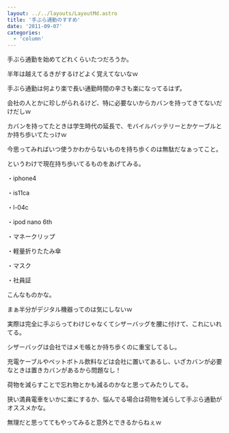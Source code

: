 ```yaml
---
layout: ../../layouts/LayoutMd.astro
title: '手ぶら通勤のすすめ'
date: '2011-09-07'
categories:
  - 'column'
---
```


手ぶら通勤を始めてどれくらいたつだろうか。

半年は越えてるきがするけどよく覚えてないなｗ

手ぶら通勤は何より楽で長い通勤時間の辛さも楽になってるはず。

会社の人とかに珍しがられるけど、特に必要ないからカバンを持ってきてないだけだしｗ

カバンを持ってたときは学生時代の延長で、モバイルバッテリーとかケーブルとか持ち歩いてたっけｗ

今思ってみればいつ使うかわからないものを持ち歩くのは無駄だなぁってこと。

というわけで現在持ち歩いてるものをあげてみる。

・iphone4

・is11ca

・l-04c

・ipod nano 6th

・マネークリップ

・軽量折りたたみ傘

・マスク

・社員証

こんなものかな。

まぁ半分がデジタル機器ってのは気にしないｗ

実際は完全に手ぶらってわけじゃなくてシザーバッグを腰に付けて、これにいれてる。

シザーバッグは会社ではメモ帳とか持ち歩くのに重宝してるし。

充電ケーブルやペットボトル飲料などは会社に置いてあるし、いざカバンが必要なときは置きカバンがあるから問題なし！

荷物を減らすことで忘れ物とかも減るのかなと思ってみたりしてる。

狭い満員電車をいかに楽にするか、悩んでる場合は荷物を減らして手ぶら通勤がオススメかな。

無理だと思っててもやってみると意外とできるからねぇｗ

